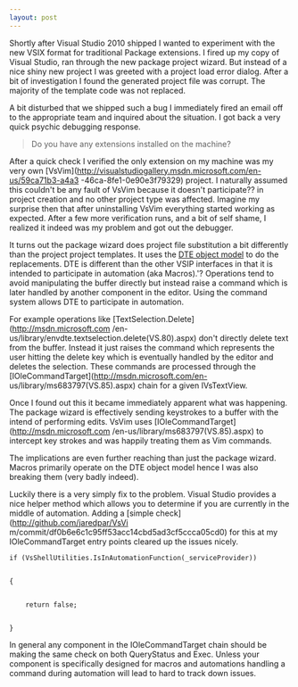 ```yaml
---
layout: post
---
```

Shortly after Visual Studio 2010 shipped I wanted to experiment with the new
VSIX format for traditional Package extensions. I fired up my copy of Visual
Studio, ran through the new package project wizard. But instead of a nice
shiny new project I was greeted with a project load error dialog. After a bit
of investigation I found the generated project file was corrupt. The majority
of the template code was not replaced.

A bit disturbed that we shipped such a bug I immediately fired an email off to
the appropriate team and inquired about the situation. I got back a very
quick psychic debugging response.

> Do you have any extensions installed on the machine?

After a quick check I verified the only extension on my machine was my very
own [VsVim](http://visualstudiogallery.msdn.microsoft.com/en-us/59ca71b3-a4a3
-46ca-8fe1-0e90e3f79329) project. I naturally assumed this couldn't be any
fault of VsVim because it doesn't participate?? in project creation and no
other project type was affected. Imagine my surprise then that after
uninstalling VsVim everything started working as expected. After a few more
verification runs, and a bit of self shame, I realized it indeed was my
problem and got out the debugger.

It turns out the package wizard does project file substitution a bit
differently than the project project templates. It uses the [DTE object
model](http://msdn.microsoft.com/en-us/library/envdte\(VS.80\).aspx) to do the
replacements. DTE is different than the other VSIP interfaces in that it is
intended to participate in automation (aka Macros).'? Operations tend to avoid
manipulating the buffer directly but instead raise a command which is later
handled by another component in the editor. Using the command system allows
DTE to participate in automation.

For example operations like [TextSelection.Delete](http://msdn.microsoft.com
/en-us/library/envdte.textselection.delete\(VS.80\).aspx) don't directly
delete text from the buffer. Instead it just raises the command which
represents the user hitting the delete key which is eventually handled by the
editor and deletes the selection. These commands are processed through the
[IOleCommandTarget](http://msdn.microsoft.com/en-
us/library/ms683797\(VS.85\).aspx) chain for a given IVsTextView.

Once I found out this it became immediately apparent what was happening. The
package wizard is effectively sending keystrokes to a buffer with the intend
of performing edits. VsVim uses [IOleCommandTarget](http://msdn.microsoft.com
/en-us/library/ms683797\(VS.85\).aspx) to intercept key strokes and was
happily treating them as Vim commands.

The implications are even further reaching than just the package wizard.
Macros primarily operate on the DTE object model hence I was also breaking
them (very badly indeed).

Luckily there is a very simply fix to the problem. Visual Studio provides a
nice helper method which allows you to determine if you are currently in the
middle of automation. Adding a [simple check](http://github.com/jaredpar/VsVi
m/commit/df0b6e6c1c95ff53acc14cbd5ad3cf5ccca05cd0) for this at my
IOleCommandTarget entry points cleared up the issues nicely.

    
    
    if (VsShellUtilities.IsInAutomationFunction(_serviceProvider))


    {


        return false;


    }

In general any component in the IOleCommandTarget chain should be making the
same check on both QueryStatus and Exec. Unless your component is
specifically designed for macros and automations handling a command during
automation will lead to hard to track down issues.

